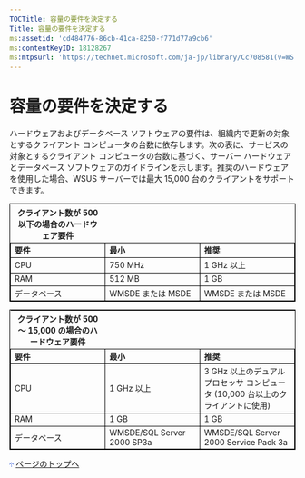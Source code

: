 ```yaml
---
TOCTitle: 容量の要件を決定する
Title: 容量の要件を決定する
ms:assetid: 'cd484776-86cb-41ca-8250-f771d77a9cb6'
ms:contentKeyID: 18128267
ms:mtpsurl: 'https://technet.microsoft.com/ja-jp/library/Cc708581(v=WS.10)'
---
```


容量の要件を決定する
====================

ハードウェアおよびデータベース ソフトウェアの要件は、組織内で更新の対象とするクライアント コンピュータの台数に依存します。次の表に、サービスの対象とするクライアント コンピュータの台数に基づく、サーバー ハードウェアとデータベース ソフトウェアのガイドラインを示します。推奨のハードウェアを使用した場合、WSUS サーバーでは最大 15,000 台のクライアントをサポートできます。

 
<table style="border:1px solid black;">
<colgroup>
<col width="33%" />
<col width="33%" />
<col width="33%" />
</colgroup>
<thead>
<tr class="header">
<th>クライアント数が 500 以下の場合のハードウェア要件</th>
<th><strong></strong></th>
<th><strong></strong></th>
</tr>
</thead>
<tbody>
<tr class="odd">
<td style="border:1px solid black;"><strong>要件</strong></td>
<td style="border:1px solid black;"><strong>最小</strong></td>
<td style="border:1px solid black;"><strong>推奨</strong></td>
</tr>
<tr class="even">
<td style="border:1px solid black;">CPU</td>
<td style="border:1px solid black;">750 MHz</td>
<td style="border:1px solid black;">1 GHz 以上</td>
</tr>
<tr class="odd">
<td style="border:1px solid black;">RAM</td>
<td style="border:1px solid black;">512 MB</td>
<td style="border:1px solid black;">1 GB</td>
</tr>
<tr class="even">
<td style="border:1px solid black;">データベース</td>
<td style="border:1px solid black;">WMSDE または MSDE</td>
<td style="border:1px solid black;">WMSDE または MSDE</td>
</tr>
</tbody>
</table>

 
<table style="border:1px solid black;">
<colgroup>
<col width="33%" />
<col width="33%" />
<col width="33%" />
</colgroup>
<thead>
<tr class="header">
<th>クライアント数が 500 ～ 15,000 の場合のハードウェア要件</th>
<th><strong></strong></th>
<th><strong></strong></th>
</tr>
</thead>
<tbody>
<tr class="odd">
<td style="border:1px solid black;"><strong>要件</strong></td>
<td style="border:1px solid black;"><strong>最小</strong></td>
<td style="border:1px solid black;"><strong>推奨</strong></td>
</tr>
<tr class="even">
<td style="border:1px solid black;">CPU</td>
<td style="border:1px solid black;">1 GHz 以上</td>
<td style="border:1px solid black;">3 GHz 以上のデュアル プロセッサ コンピュータ (10,000 台以上のクライアントに使用)</td>
</tr>
<tr class="odd">
<td style="border:1px solid black;">RAM</td>
<td style="border:1px solid black;">1 GB</td>
<td style="border:1px solid black;">1 GB</td>
</tr>
<tr class="even">
<td style="border:1px solid black;">データベース</td>
<td style="border:1px solid black;">WMSDE/SQL Server 2000 SP3a</td>
<td style="border:1px solid black;">WMSDE/SQL Server 2000 Service Pack 3a</td>
</tr>
</tbody>
</table>
  
![](images/Cc708581.arrow_px_up(ja-jp,WS.10).gif) [ページのトップへ](#ctl00_rs1_eb1_panel1)
